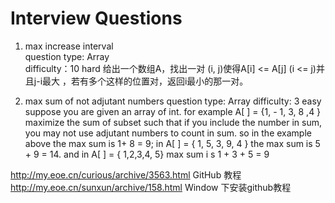 Interview  Questions
=========
1.  max  increase interval  
    question type: Array  
    difficulty：10 hard
给出一个数组A，找出一对 (i, j)使得A[i] <= A[j] (i <= j)并且j-i最大 ，若有多个这样的位置对，返回i最小的那一对。


2.  max sum of not adjutant numbers 
    question type: Array 
    difficulty: 3 easy 
suppose you are given an array of int. for example A[ ] = {1, - 1, 3, 8 ,4 } maximize the sum of subset such that
if you include the number in sum, you may not use adjutant numbers to count in sum.
so in the example above the max sum is 1+ 8 = 9; in A[ ] = { 1, 5, 3, 9, 4 } the max sum is 5 + 9 = 14. 
and in A[ ] = { 1,2,3,4, 5} max sum i s 1 + 3 + 5 = 9



http://my.eoe.cn/curious/archive/3563.html GitHub 教程
http://my.eoe.cn/sunxun/archive/158.html Window 下安装github教程
